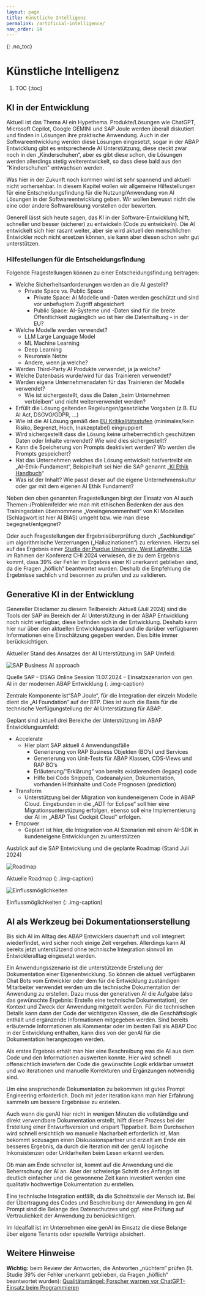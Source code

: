 ```yaml
---
layout: page
title: Künstliche Intelligenz
permalink: /artificial-intelligence/
nav_order: 14
---
```


{: .no_toc}
# Künstliche Intelligenz

1. TOC
{:toc}

## KI in der Entwicklung

Aktuell ist das Thema AI ein Hypethema. Produkte/Lösungen wie ChatGPT,  Microsoft Copilot, Google GEMINI und SAP Joule werden überall diskutiert und finden in Lösungen ihre praktische Anwendung. Auch in der Softwareentwicklung werden diese Lösungen eingesetzt, sogar in der ABAP Entwicklung gibt es entsprechende AI Unterstützung, diese steckt zwar noch in den „Kinderschuhen“, aber es gibt diese schon, die Lösungen werden allerdings stetig weiterentwickelt, so dass diese bald aus den "Kinderschuhen" entwachsen werden.

Was hier in der Zukunft noch kommen wird ist sehr spannend und aktuell nicht vorhersehbar. In diesem Kapitel wollen wir allgemeine Hilfestellungen für eine Entscheidungsfindung für die Nutzung/Anwendung von AI Lösungen in der Softwareentwicklung geben. Wir wollen bewusst nicht die eine oder andere Softwarelösung vorstellen oder bewerten.

Generell lässt sich heute sagen, das KI in der Software-Entwicklung hilft, schneller und besser (sicherer) zu entwickeln (Code zu entwickeln). Die AI entwickelt sich hier rasant weiter, aber sie wird aktuell den menschlichen Entwickler noch nicht ersetzen können, sie kann aber diesen schon sehr gut unterstützen.

### Hilfestellungen für die Entscheidungsfindung

Folgende Fragestellungen können zu einer Entscheidungsfindung beitragen:
- Welche Sicherheitsanforderungen werden an die AI gestellt?
    - Private Space vs. Public Space
        - Private Space: AI Modelle und -Daten werden geschützt und sind vor unbefugtem Zugriff abgesichert
        - Public Space: AI-Systeme und -Daten sind für die breite Öffentlichkeit zugänglich wo ist hier die Datenhaltung - in der EU?
- Welche Modelle werden verwendet? 
    - LLM Large Language Model
    - ML Machine Learning 
    - Deep Learning
    - Neuronale Netze
    - Andere, wenn ja welche?
- Werden Third-Party AI Produkte verwendet, ja ja welche?
- Welche Datenbasis wurde/wird für das Trainieren verwendet?
- Werden eigene Unternehmensdaten für das Trainieren der Modelle verwendet?
    - Wie ist sichergestellt, dass die Daten „beim Unternehmen verbleiben“ und nicht weiterverwendet werden?
- Erfüllt die Lösung geltenden Regelungen/gesetzliche Vorgaben (z.B. EU AI Act, DSGVO/GDPR,  ...) 
- Wie ist die AI Lösung gemäß den [EU Kritikalitätsstufen](https://www.trail-ml.com/blog/eu-ai-act-how-risk-is-classified) (minimales/kein Risiko, Begrenzt, Hoch, Inakzeptabel) eingruppiert
- Wird sichergestellt dass die Lösung keine urheberrechtlich geschützen Daten oder Inhalte verwendet? Wie wird dies sichergestellt?
- Kann die Speicherung von Prompts deaktiviert werden? Wo werden die Prompts gespeichert?
- Hat das Unternehmen welches die Lösung entwickelt hat/vertreibt ein „AI-Ethik-Fundament“, Beispielhaft sei hier die SAP genannt „[KI Ethik Handbuch](https://www.sap.com/germany/products/artificial-intelligence/ai-ethics.html)“
- Was ist der Inhalt? Wie passt dieser auf die eigene Unternehmenskultur oder gar mit dem eigenen AI Ethik Fundament?

Neben den oben genannten Fragestellungen birgt der Einsatz von AI auch Themen-/Problemfelder wie man mit ethischen Bedenken der aus den Trainingsdaten übernommene „Voreingenommenheit“ von KI Modellen (Schlagwort ist hier AI BIAS) umgeht bzw. wie man diese begegnet/entgegnet? 

Oder auch Fragestellungen der Ergebnisüberprüfung durch „Sachkundige“ um algorithmische Verzerrungen („Halluzinationen“) zu erkennen. Hierzu sei auf das Ergebnis einer [Studie der Purdue University, West Lafayette, USA](https://dl.acm.org/doi/pdf/10.1145/3613904.3642596) im Rahmen der Konferenz CHI 2024 verwiesen, die zu dem Ergebnis kommt, dass  39% der Fehler im Ergebnis einer KI unerkannt geblieben sind, da die Fragen „höflich“ beantwortet wurden. Deshalb die Empfehlung die Ergebnisse sachlich und besonnen zu prüfen und zu validieren.

## Generative KI in der Entwicklung

Genereller Disclamer zu diesem Teilbereich: Aktuell (Juli 2024) sind die Tools der SAP im Bereich der AI Unterstützung in der ABAP Entwicklung noch nicht verfügbar, diese befinden sich in der Entwicklung. Deshalb kann hier nur über den aktuellen Entwicklungsstand und die darüber verfügbaren Informationen eine Einschätzung gegeben werden. Dies bitte immer berücksichtigen.

Aktueller Stand des Ansatzes der  AI Unterstützung im SAP Umfeld:

![SAP Business AI approach](./img/image-01.png)

Quelle SAP – DSAG Online Session 11.07.2024 – Einsatzszenarion von gen. AI in der modernen ABAP Entwicklung
{: .img-caption}

Zentrale Komponente ist“SAP Joule“, für die Integration der einzeln Modelle dient die „AI Foundation“ auf der BTP. Dies ist auch die Basis für die technische Verfügungstellung der AI Unterstützung für ABAP.

Geplant sind aktuell drei Bereiche der Unterstützung im ABAP Entwicklungsumfeld:

- Accelerate
    - Hier plant SAP aktuell 4 Anwendungsfälle
        - Generierung von RAP Business Objekten (BO‘s) und Services
        - Generierung von Unit-Tests für ABAP Klassen, CDS-Views und RAP BO‘s
        - Erläuterung/“Erklärung“ von bereits existierendem (legacy) code
        - Hilfe bei Code Snippets, Codeanalysen, Dokumentation, vorhanden Hilfsinhalte und Code Prognosen (prediction) 
- Transform
    - Unterstützung bei der Migration von kundeneigenem Code in ABAP Cloud. Eingebunden in die „ADT for Eclipse“ soll hier eine Migrationsunterstüzung erfolgen, ebenso soll eine Implementierung der AI im „ABAP Test Cockpit Cloud“ erfolgen. 
- Empower
    - Geplant ist hier, die Integration von AI Szenarien mit einem AI-SDK in kundeneigene Entwicklungen zu unterstützen

Ausblick auf die SAP Entwicklung und die geplante Roadmap (Stand Juli 2024)

![Roadmap](./img/image-02.png)

Aktuelle Roadmap
{: .img-caption}

![Einflussmöglichkeiten](./img/image-03.png)

Einflussmöglichkeiten
{: .img-caption}

## AI als Werkzeug bei Dokumentationserstellung

Bis sich AI im Alltag des ABAP Entwicklers dauerhaft und voll integriert wiederfindet, wird sicher noch einige Zeit vergehen. Allerdings kann AI bereits jetzt unterstützend ohne technische Integration sinnvoll im Entwickleralltag eingesetzt werden.

Ein Anwendungsszenario ist die unterstützende Erstellung der Dokumentation einer Eigenentwicklung. So können die aktuell verfügbaren Chat Bots vom Entwickler oder dem für die Entwicklung zuständigen Mitarbeiter verwendet werden um die technische Dokumentation der Anwendung zu erstellen. Dazu muss der generativen AI die Aufgabe (also das gewünschte Ergebnis: Erstelle eine technische Dokumentation), der Kontext und Zweck der Anwendung mitgeteilt werden. Für die technischen Details kann dann der Code der wichtigsten Klassen, die die Geschäftslogik enthält und ergänzende Informationen mitgegeben werden. Sind bereits erläuternde Informationen als Kommentar oder im besten Fall als ABAP Doc in der Entwicklung enthalten, kann dies von der genAI für die Dokumentation herangezogen werden.

Als erstes Ergebnis erhält man hier eine Beschreibung was die AI aus dem Code und den Informationen auswerten konnte. Hier wird schnell offensichtlich inwiefern der Code die gewünschte Logik erklärbar umsetzt und wo iterationen und manuelle Korrekturen und Ergänzungen notwendig sind.

Um eine ansprechende Dokumentation zu bekommen ist gutes Prompt Engineering erforderlich. Doch mit jeder Iteration kann man hier Erfahrung sammeln um bessere Ergebnisse zu erzielen.

Auch wenn die genAI hier nicht in wenigen Minuten die vollständige und direkt verwendbare Dokumentation erstellt, hilft dieser Prozess bei der Erstellung einer Entwurfsversion und erspart Tipparbeit. Beim Durchsehen wird schnell ersichtlich wo manuelle Nacharbeit erforderlich ist, Man bekommt sozusagen einen Diskussionspartner und erzielt am Ende ein besseres Ergebnis, da durch die Iteration mit der genAI logische Inkonsistenzen oder Unklarheiten beim Lesen erkannt werden.

Ob man am Ende schneller ist, kommt auf die Anwendung und die Beherrschung der AI an. Aber der schwierige Schritt des Anfangs ist deutlich einfacher und die gewonnene Zeit kann investiert werden eine qualitativ hochwertige Dokumentation zu erstellen.

Eine technische Integration entfällt, da die Schnittstelle der Mensch ist. Bei der Übertragung des Codes und Beschreibung der Anwendung im gen AI Prompt sind die Belange des Datenschutzes und ggf. eine Prüfung auf Vertraulichkeit der Anwendung zu berücksichtigen. 

Im Idealfall ist im Unternehmen eine genAI im Einsatz die diese Belange über eigene Tenants oder spezielle Verträge absichert.

## Weitere Hinweise

**Wichtig:** beim Review der Antworten, die Antworten „nüchtern“ prüfen (lt. Studie 39% der Fehler unerkannt geblieben, da Fragen „höflich“ beantwortet wurden): [Qualitätsmängel: Forscher warnen vor ChatGPT-Einsatz beim Programmieren](https://t3n.de/news/qualitaet-chatgpt-programmieren-1626510/)
